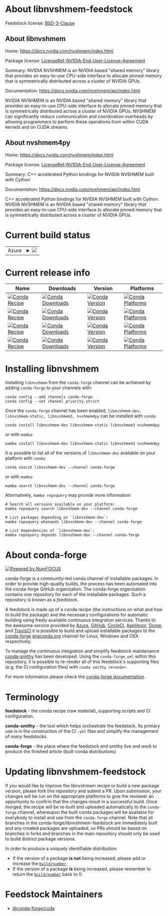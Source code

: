 About libnvshmem-feedstock
==========================

Feedstock license: [BSD-3-Clause](https://github.com/conda-forge/libnvshmem-feedstock/blob/main/LICENSE.txt)


About libnvshmem
----------------

Home: https://docs.nvidia.com/nvshmem/index.html

Package license: [LicenseRef-NVIDIA-End-User-License-Agreement](https://docs.nvidia.com/nvshmem/api/sla.html)

Summary: NVIDIA NVSHMEM is an NVIDIA based "shared memory" library that provides an easy-to-use CPU-side interface to allocate pinned memory that is symmetrically distributed across a cluster of NVIDIA GPUs.

Documentation: https://docs.nvidia.com/nvshmem/api/index.html

NVIDIA NVSHMEM is an NVIDIA based "shared memory" library that provides an easy-to-use CPU-side interface to allocate pinned memory that is symmetrically distributed across a cluster of NVIDIA GPUs.
NVSHMEM can significantly reduce communication and coordination overheads by allowing programmers to perform these operations from within CUDA kernels and on CUDA streams.


About nvshmem4py
----------------

Home: https://docs.nvidia.com/nvshmem/index.html

Package license: [LicenseRef-NVIDIA-End-User-License-Agreement](https://docs.nvidia.com/nvshmem/api/sla.html)

Summary: C++ accelerated Python bindings for NVIDIA NVSHMEM built with Cython

Documentation: https://docs.nvidia.com/nvshmem/api/index.html

C++ accelerated Python bindings for NVIDIA NVSHMEM built with Cython. NVIDIA NVSHMEM is an NVIDIA based "shared memory" library that provides an easy-to-use CPU-side interface to allocate pinned memory that is symmetrically distributed across a cluster of NVIDIA GPUs.


Current build status
====================


<table>
    
  <tr>
    <td>Azure</td>
    <td>
      <details>
        <summary>
          <a href="https://dev.azure.com/conda-forge/feedstock-builds/_build/latest?definitionId=24843&branchName=main">
            <img src="https://dev.azure.com/conda-forge/feedstock-builds/_apis/build/status/libnvshmem-feedstock?branchName=main">
          </a>
        </summary>
        <table>
          <thead><tr><th>Variant</th><th>Status</th></tr></thead>
          <tbody><tr>
              <td>linux_64_cuda_compiler_version12.9</td>
              <td>
                <a href="https://dev.azure.com/conda-forge/feedstock-builds/_build/latest?definitionId=24843&branchName=main">
                  <img src="https://dev.azure.com/conda-forge/feedstock-builds/_apis/build/status/libnvshmem-feedstock?branchName=main&jobName=linux&configuration=linux%20linux_64_cuda_compiler_version12.9" alt="variant">
                </a>
              </td>
            </tr><tr>
              <td>linux_aarch64_cuda_compiler_version12.9</td>
              <td>
                <a href="https://dev.azure.com/conda-forge/feedstock-builds/_build/latest?definitionId=24843&branchName=main">
                  <img src="https://dev.azure.com/conda-forge/feedstock-builds/_apis/build/status/libnvshmem-feedstock?branchName=main&jobName=linux&configuration=linux%20linux_aarch64_cuda_compiler_version12.9" alt="variant">
                </a>
              </td>
            </tr>
          </tbody>
        </table>
      </details>
    </td>
  </tr>
</table>

Current release info
====================

| Name | Downloads | Version | Platforms |
| --- | --- | --- | --- |
| [![Conda Recipe](https://img.shields.io/badge/recipe-libnvshmem--dev-green.svg)](https://anaconda.org/conda-forge/libnvshmem-dev) | [![Conda Downloads](https://img.shields.io/conda/dn/conda-forge/libnvshmem-dev.svg)](https://anaconda.org/conda-forge/libnvshmem-dev) | [![Conda Version](https://img.shields.io/conda/vn/conda-forge/libnvshmem-dev.svg)](https://anaconda.org/conda-forge/libnvshmem-dev) | [![Conda Platforms](https://img.shields.io/conda/pn/conda-forge/libnvshmem-dev.svg)](https://anaconda.org/conda-forge/libnvshmem-dev) |
| [![Conda Recipe](https://img.shields.io/badge/recipe-libnvshmem--static-green.svg)](https://anaconda.org/conda-forge/libnvshmem-static) | [![Conda Downloads](https://img.shields.io/conda/dn/conda-forge/libnvshmem-static.svg)](https://anaconda.org/conda-forge/libnvshmem-static) | [![Conda Version](https://img.shields.io/conda/vn/conda-forge/libnvshmem-static.svg)](https://anaconda.org/conda-forge/libnvshmem-static) | [![Conda Platforms](https://img.shields.io/conda/pn/conda-forge/libnvshmem-static.svg)](https://anaconda.org/conda-forge/libnvshmem-static) |
| [![Conda Recipe](https://img.shields.io/badge/recipe-libnvshmem3-green.svg)](https://anaconda.org/conda-forge/libnvshmem3) | [![Conda Downloads](https://img.shields.io/conda/dn/conda-forge/libnvshmem3.svg)](https://anaconda.org/conda-forge/libnvshmem3) | [![Conda Version](https://img.shields.io/conda/vn/conda-forge/libnvshmem3.svg)](https://anaconda.org/conda-forge/libnvshmem3) | [![Conda Platforms](https://img.shields.io/conda/pn/conda-forge/libnvshmem3.svg)](https://anaconda.org/conda-forge/libnvshmem3) |
| [![Conda Recipe](https://img.shields.io/badge/recipe-nvshmem4py-green.svg)](https://anaconda.org/conda-forge/nvshmem4py) | [![Conda Downloads](https://img.shields.io/conda/dn/conda-forge/nvshmem4py.svg)](https://anaconda.org/conda-forge/nvshmem4py) | [![Conda Version](https://img.shields.io/conda/vn/conda-forge/nvshmem4py.svg)](https://anaconda.org/conda-forge/nvshmem4py) | [![Conda Platforms](https://img.shields.io/conda/pn/conda-forge/nvshmem4py.svg)](https://anaconda.org/conda-forge/nvshmem4py) |

Installing libnvshmem
=====================

Installing `libnvshmem` from the `conda-forge` channel can be achieved by adding `conda-forge` to your channels with:

```
conda config --add channels conda-forge
conda config --set channel_priority strict
```

Once the `conda-forge` channel has been enabled, `libnvshmem-dev, libnvshmem-static, libnvshmem3, nvshmem4py` can be installed with `conda`:

```
conda install libnvshmem-dev libnvshmem-static libnvshmem3 nvshmem4py
```

or with `mamba`:

```
mamba install libnvshmem-dev libnvshmem-static libnvshmem3 nvshmem4py
```

It is possible to list all of the versions of `libnvshmem-dev` available on your platform with `conda`:

```
conda search libnvshmem-dev --channel conda-forge
```

or with `mamba`:

```
mamba search libnvshmem-dev --channel conda-forge
```

Alternatively, `mamba repoquery` may provide more information:

```
# Search all versions available on your platform:
mamba repoquery search libnvshmem-dev --channel conda-forge

# List packages depending on `libnvshmem-dev`:
mamba repoquery whoneeds libnvshmem-dev --channel conda-forge

# List dependencies of `libnvshmem-dev`:
mamba repoquery depends libnvshmem-dev --channel conda-forge
```


About conda-forge
=================

[![Powered by
NumFOCUS](https://img.shields.io/badge/powered%20by-NumFOCUS-orange.svg?style=flat&colorA=E1523D&colorB=007D8A)](https://numfocus.org)

conda-forge is a community-led conda channel of installable packages.
In order to provide high-quality builds, the process has been automated into the
conda-forge GitHub organization. The conda-forge organization contains one repository
for each of the installable packages. Such a repository is known as a *feedstock*.

A feedstock is made up of a conda recipe (the instructions on what and how to build
the package) and the necessary configurations for automatic building using freely
available continuous integration services. Thanks to the awesome service provided by
[Azure](https://azure.microsoft.com/en-us/services/devops/), [GitHub](https://github.com/),
[CircleCI](https://circleci.com/), [AppVeyor](https://www.appveyor.com/),
[Drone](https://cloud.drone.io/welcome), and [TravisCI](https://travis-ci.com/)
it is possible to build and upload installable packages to the
[conda-forge](https://anaconda.org/conda-forge) [anaconda.org](https://anaconda.org/)
channel for Linux, Windows and OSX respectively.

To manage the continuous integration and simplify feedstock maintenance
[conda-smithy](https://github.com/conda-forge/conda-smithy) has been developed.
Using the ``conda-forge.yml`` within this repository, it is possible to re-render all of
this feedstock's supporting files (e.g. the CI configuration files) with ``conda smithy rerender``.

For more information please check the [conda-forge documentation](https://conda-forge.org/docs/).

Terminology
===========

**feedstock** - the conda recipe (raw material), supporting scripts and CI configuration.

**conda-smithy** - the tool which helps orchestrate the feedstock.
                   Its primary use is in the construction of the CI ``.yml`` files
                   and simplify the management of *many* feedstocks.

**conda-forge** - the place where the feedstock and smithy live and work to
                  produce the finished article (built conda distributions)


Updating libnvshmem-feedstock
=============================

If you would like to improve the libnvshmem recipe or build a new
package version, please fork this repository and submit a PR. Upon submission,
your changes will be run on the appropriate platforms to give the reviewer an
opportunity to confirm that the changes result in a successful build. Once
merged, the recipe will be re-built and uploaded automatically to the
`conda-forge` channel, whereupon the built conda packages will be available for
everybody to install and use from the `conda-forge` channel.
Note that all branches in the conda-forge/libnvshmem-feedstock are
immediately built and any created packages are uploaded, so PRs should be based
on branches in forks and branches in the main repository should only be used to
build distinct package versions.

In order to produce a uniquely identifiable distribution:
 * If the version of a package **is not** being increased, please add or increase
   the [``build/number``](https://docs.conda.io/projects/conda-build/en/latest/resources/define-metadata.html#build-number-and-string).
 * If the version of a package **is** being increased, please remember to return
   the [``build/number``](https://docs.conda.io/projects/conda-build/en/latest/resources/define-metadata.html#build-number-and-string)
   back to 0.

Feedstock Maintainers
=====================

* [@conda-forge/cuda](https://github.com/orgs/conda-forge/teams/cuda/)

